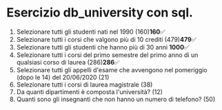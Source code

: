 # Esercizio db_university con sql.

1. Selezionare tutti gli studenti nati nel 1990 (160)**160**✅
2. Selezionare tutti i corsi che valgono più di 10 crediti (479)**479**✅
3. Selezionare tutti gli studenti che hanno più di 30 anni **1000**✅
4. Selezionare tutti i corsi del primo semestre del primo anno di un qualsiasi corso di laurea (286)**286**✅
5. Selezionare tutti gli appelli d'esame che avvengono nel pomeriggio (dopo le 14) del 20/06/2020 (21)
6. Selezionare tutti i corsi di laurea magistrale (38)
7. Da quanti dipartimenti è composta l'università? (12)
8. Quanti sono gli insegnanti che non hanno un numero di telefono? (50)
